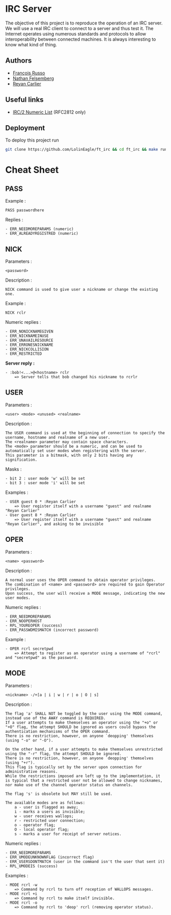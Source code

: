 # IRC Server
The objective of this project is to reproduce the operation of an IRC server. We
will use a real IRC client to connect to a server and thus test it. The Internet
operates using numerous standards and protocols to allow interoperability
between connected machines. It is always interesting to know what kind of thing.

## Authors
- [François Russo](https://www.github.com/LolinEagle)
- [Nathan Felsemberg](https://github.com/geekprod27)
- [Reyan Carlier](https://github.com/ReyanCarlier)

## Useful links
- [IRC/2 Numeric List](https://www.alien.net.au/irc/irc2numerics.html) (RFC2812 only)

## Deployment
To deploy this project run
```bash
git clone https://github.com/LolinEagle/ft_irc && cd ft_irc && make run
```

# Cheat Sheet

## PASS <password>

Example :
```
PASS passwordhere
```
Replies :
```
- ERR_NEEDMOREPARAMS (numeric)
- ERR_ALREADYREGISTRED (numeric)
```

## NICK
Parameters :
```
<password>
```
Description :
```
NICK command is used to give user a nickname or change the existing one.
```
Example :
```
NICK rclr
```
Numeric replies :
```
- ERR_NONICKNAMEGIVEN
- ERR_NICKNAMEINUSE
- ERR_UNAVAILRESOURCE
- ERR_ERRONESNICKNAME
- ERR_NICKCOLLISION
- ERR_RESTRICTED
```

__Server reply :__
```
- :bob!<...>@<hostname> rclr
	=> Server tells that bob changed his nickname to rcrlr
```

## USER

Parameters :
```
<user> <mode> <unused> <realname>
```
Description :
```
The USER command is used at the beginning of connection to specify the username, hostname and realname of a new user.
The <realname> parameter may contain space characters.
The <mode> parameter should be a numeric, and can be used to automatically set user modes when registering with the server.
This parameter is a bitmask, with only 2 bits having any signification.
```
Masks :
```
- bit 2 : user mode 'w' will be set
- bit 3 : user mode 'i' will be set
```

Examples :
```
- USER guest 0 * :Reyan Carlier
	=> User register itself with a username "guest" and realname "Reyan Carlier"
- User guest 8 * :Reyan Carlier
	=> User register itself with a username "guest" and realname "Reyan Carlier", and asking to be invisible
```

## OPER

Parameters :
```
<name> <password>
```
Description :
```
A normal user uses the OPER command to obtain operator privileges.
The combination of <name> and <password> are required to gain Operator privileges.
Upon success, the user will receive a MODE message, indicating the new user modes.
```
Numeric replies :
```
- ERR_NEEDMOREPARAMS
- ERR_NOOPERHOST
- RPL_YOUREOPER (success)
- ERR_PASSWDMISMATCH (incorrect password)
```
Example :
```
- OPER rcrl secretpwd
	=> Attempt to register as an operator using a username of "rcrl" and "secretpwd" as the password.
```

## MODE

Parameters :
```
<nickname> -/+[a | i | w | r | o | O | s]
```
Description :
```
The flag 'a' SHALL NOT be toggled by the user using the MODE command, instead use of the AWAY command is REQUIRED.
If a user attempts to make themselves an operator using the "+o" or "+O" flag, the attempt SHOULD be ignored as users could bypass the authentication mechanisms of the OPER command.
There is no restriction, however, on anyone `deopping' themselves (using "-o" or "-O").

On the other hand, if a user attempts to make themselves unrestricted using the "-r" flag, the attempt SHOULD be ignored.
There is no restriction, however, on anyone `deopping' themselves (using "+r").
This flag is typically set by the server upon connection for administrative reasons.
While the restrictions imposed are left up to the implementation, it is typical that a restricted user not be allowed to change nicknames, nor make use of the channel operator status on channels.

The flag 's' is obsolete but MAY still be used.

The available modes are as follows:
	a - user is flagged as away;
	i - marks a users as invisible;
	w - user receives wallops;
	r - restricted user connection;
	o - operator flag;
	O - local operator flag;
	s - marks a user for receipt of server notices.
```
Numeric replies :
```
- ERR_NEEDMOREPARAMS
- ERR_UMODEUNKNOWNFLAG (incorrect flag)
- ERR_USERSDONTMATCH (user in the command isn't the user that sent it)
- RPL_UMODEIS (success)
```
Examples :
```
- MODE rcrl -w
	=> Command by rcrl to turn off reception of WALLOPS messages.
- MODE rcrl +i
	=> Command by rcrl to make itself invisible.
- MODE rcrl -o
	=> Command by rcrl to 'deop' rcrl (removing operator status).
```
